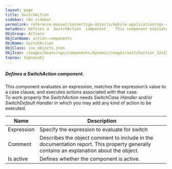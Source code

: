 ```yaml
---
layout: page
title: SwitchAction
sidebar: c8o_sidebar
permalink: reference-manual/convertigo-objects/mobile-application/ngx-components/action-components/switchaction/
metadesc: Defines a  SwitchAction  component.   This component evaluates an expression, matches the expression’s value to a case clause, and executes actions as
ObjGroup: Actions
ObjCatName: action-components
ObjName: SwitchAction
ObjClass: ion_objects.json
ObjIcon: /images/beans/ngx/components/dynamic/images/switchaction_32x32.png
topnav: topnavobj
---
```

##### Defines a <i>SwitchAction</i> component. <br/>

 This component evaluates an expression, matches the expression’s value to a case clause, and executes actions associated with that case.<br/>
To work properly the <i>SwitchAction</i> needs <i>SwitchCase Handler</i> and/or <i>SwitchDefault Handler</i> in which you may add any kind of action to be executed.<br/>


Name | Description 
--- | ---
Expression | Specify the expression to evaluate for switch
Comment | Describes the object comment to include in the documentation report.  This property generally contains an explanation about the object. 
Is active | Defines whether the component is active. 

